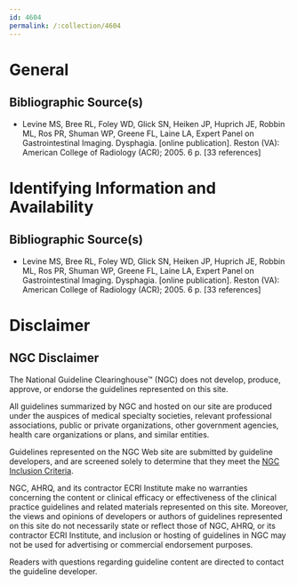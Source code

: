```yaml
---
id: 4604
permalink: /:collection/4604
---
```


# General

## Bibliographic Source(s)

- Levine MS, Bree RL, Foley WD, Glick SN, Heiken JP, Huprich JE, Robbin ML, Ros PR, Shuman WP, Greene FL, Laine LA, Expert Panel on Gastrointestinal Imaging. Dysphagia. [online publication]. Reston (VA): American College of Radiology (ACR); 2005. 6 p. [33 references]

# Identifying Information and Availability

## Bibliographic Source(s)

- Levine MS, Bree RL, Foley WD, Glick SN, Heiken JP, Huprich JE, Robbin ML, Ros PR, Shuman WP, Greene FL, Laine LA, Expert Panel on Gastrointestinal Imaging. Dysphagia. [online publication]. Reston (VA): American College of Radiology (ACR); 2005. 6 p. [33 references]

# Disclaimer

## NGC Disclaimer

The National Guideline Clearinghouse™ (NGC) does not develop, produce, approve, or endorse the guidelines represented on this site.

All guidelines summarized by NGC and hosted on our site are produced under the auspices of medical specialty societies, relevant professional associations, public or private organizations, other government agencies, health care organizations or plans, and similar entities.

Guidelines represented on the NGC Web site are submitted by guideline developers, and are screened solely to determine that they meet the [NGC Inclusion Criteria](/help-and-about/summaries/inclusion-criteria).

NGC, AHRQ, and its contractor ECRI Institute make no warranties concerning the content or clinical efficacy or effectiveness of the clinical practice guidelines and related materials represented on this site. Moreover, the views and opinions of developers or authors of guidelines represented on this site do not necessarily state or reflect those of NGC, AHRQ, or its contractor ECRI Institute, and inclusion or hosting of guidelines in NGC may not be used for advertising or commercial endorsement purposes.

Readers with questions regarding guideline content are directed to contact the guideline developer.

